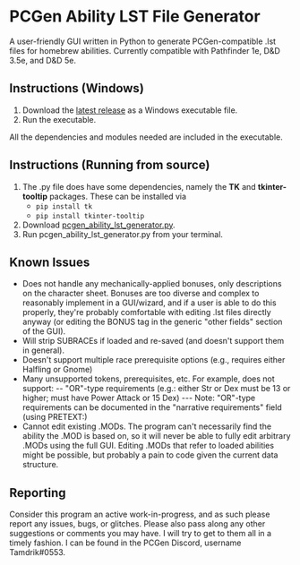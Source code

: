 # PCGen Ability LST File Generator
A user-friendly GUI written in Python to generate PCGen-compatible .lst files for homebrew abilities. Currently compatible with Pathfinder 1e, D&D 3.5e, and D&D 5e. 

## Instructions (Windows)
1) Download the [latest release](https://github.com/Tamdrik/PCGen-Ability-LST-File-Generator/releases) as a Windows executable file.
2) Run the executable. 

All the dependencies and modules needed are included in the executable.

## Instructions (Running from source)
1) The .py file does have some dependencies, namely the **TK** and **tkinter-tooltip** packages. These can be installed via
	- `pip install tk`
	- `pip install tkinter-tooltip`
2) Download [pcgen_ability_lst_generator.py](https://raw.githubusercontent.com/Tamdrik/PCGen-Ability-LST-File-Generator/main/pcgen_ability_lst_generator.py).
3) Run pcgen_ability_lst_generator.py from your terminal.

## Known Issues
- Does not handle any mechanically-applied bonuses, only descriptions on the character sheet.  Bonuses are too diverse and complex to reasonably implement in a GUI/wizard, and if a user is able to do this properly, they're probably comfortable with editing .lst files directly anyway (or editing the BONUS tag in the generic "other fields" section of the GUI).
- Will strip SUBRACEs if loaded and re-saved (and doesn't support them in general).
- Doesn't support multiple race prerequisite options (e.g., requires either Halfling or Gnome)
- Many unsupported tokens, prerequisites, etc.  For example, does not support:
  -- "OR"-type requirements (e.g.: either Str or Dex must be 13 or higher; must have Power Attack or 15 Dex)
    --- Note: "OR"-type requirements can be documented in the "narrative requirements" field (using PRETEXT:)
- Cannot edit existing .MODs.  The program can't necessarily find the ability the .MOD is based on, so it will never be able to fully edit arbitrary .MODs using the full GUI.  Editing .MODs that refer to loaded abilities might be possible, but probably a pain to code given the current data structure. 

## Reporting
Consider this program an active work-in-progress, and as such please report any issues, bugs, or glitches. Please also pass along any other suggestions or comments you may have. I will try to get to them all in a timely fashion. I can be found in the PCGen Discord, username Tamdrik#0553.
